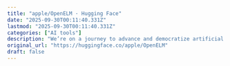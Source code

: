 ```yaml
---
title: "apple/OpenELM · Hugging Face"
date: "2025-09-30T00:11:40.331Z"
lastmod: "2025-09-30T00:11:40.331Z"
categories: ["AI tools"]
description: "We’re on a journey to advance and democratize artificial intelligence through open source and open science."
original_url: "https://huggingface.co/apple/OpenELM"
draft: false
---
```

